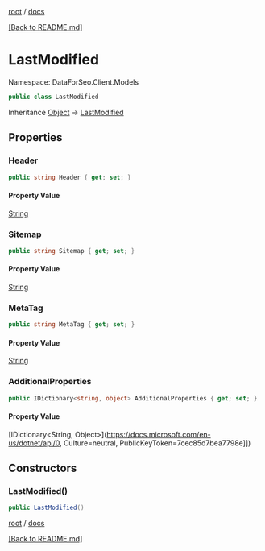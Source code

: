 [root](./../ "root") / [docs](./ "docs")

[[Back to README.md]](./../README.md "[Back to README.md]")

# LastModified

Namespace: DataForSeo.Client.Models

```csharp
public class LastModified
```

Inheritance [Object](https://docs.microsoft.com/en-us/dotnet/api/Object) → [LastModified](./LastModified.md)

## Properties

### **Header**

```csharp
public string Header { get; set; }
```

#### Property Value

[String](https://docs.microsoft.com/en-us/dotnet/api/String)<br>

### **Sitemap**

```csharp
public string Sitemap { get; set; }
```

#### Property Value

[String](https://docs.microsoft.com/en-us/dotnet/api/String)<br>

### **MetaTag**

```csharp
public string MetaTag { get; set; }
```

#### Property Value

[String](https://docs.microsoft.com/en-us/dotnet/api/String)<br>

### **AdditionalProperties**

```csharp
public IDictionary<string, object> AdditionalProperties { get; set; }
```

#### Property Value

[IDictionary&lt;String, Object&gt;](https://docs.microsoft.com/en-us/dotnet/api/0, Culture=neutral, PublicKeyToken=7cec85d7bea7798e]])<br>

## Constructors

### **LastModified()**

```csharp
public LastModified()
```

[root](./../ "root") / [docs](./ "docs")

[[Back to README.md]](./../README.md "[Back to README.md]")